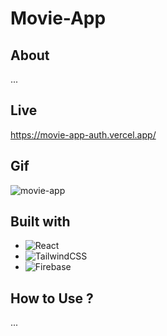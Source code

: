 # Movie-App

## About
...

## Live
https://movie-app-auth.vercel.app/

## Gif
![movie-app](https://user-images.githubusercontent.com/118964736/224774527-b23c8caf-9617-47c2-b637-84cdcb0c0a00.gif)


## Built with
- ![React](https://img.shields.io/badge/react-%2320232a.svg?style=for-the-badge&logo=react&logoColor=%2361DAFB)
- ![TailwindCSS](https://img.shields.io/badge/tailwindcss-%2338B2AC.svg?style=for-the-badge&logo=tailwind-css&logoColor=white)
- ![Firebase](https://img.shields.io/badge/firebase-%23039BE5.svg?style=for-the-badge&logo=firebase)

## How to Use ? 
...
